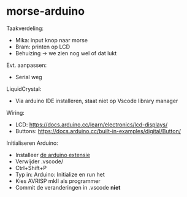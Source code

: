 # morse-arduino

Taakverdeling:

-   Mika: input knop naar morse
-   Bram: printen op LCD
-   Behuizing -> we zien nog wel of dat lukt

Evt. aanpassen:

-   Serial weg

LiquidCrystal:

-   Via arduino IDE installeren, staat niet op Vscode library manager

Wiring:

-   LCD: https://docs.arduino.cc/learn/electronics/lcd-displays/
-   Buttons: https://docs.arduino.cc/built-in-examples/digital/Button/

Initialiseren Arduino:

-   Installeer [de arduino extensie](https://github.com/microsoft/vscode-arduino)
-   Verwijder .vscode/
-   Ctrl+Shift+P
-   Typ in: Arduino: Initialize en run het
-   Kies AVRISP mkII als programmer
-   Commit de veranderingen in .vscode **niet**
